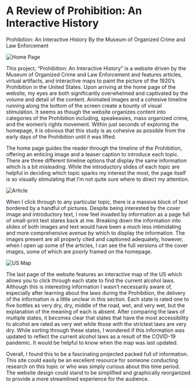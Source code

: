 # A Review of Prohibition: An Interactive History

Prohibition: An Interactive History
By the Museum of Organized Crime and Law Enforcement

![Home Page](https://rebeccakiser.github.io/rebeccakiser/images/home.png)

This project, “Prohibition: An Interactive History” is a website driven by the Museum of Organized Crime and Law Enforcement and features articles, virtual artifacts, and interactive maps to paint the picture of the 1920’s Prohibition in the United States. Upon arriving at the home page of the website, my eyes are both significantly overwhelmed and captivated by the volume and detail of the content. Animated images and a cohesive timeline running along the bottom of the screen create a bounty of visual stimulation. It seems as though the website organizes content into categories of the Prohibition including, speakeasies, mass organized crime, and the women’s rights movement. Within just seconds of exploring the homepage, it is obvious that this study is as cohesive as possible from the early days of the Prohibition until it was lifted. 

The home page guides the reader through the timeline of the Prohibition, offering an enticing image and a teaser caption to introduce each topic. There are three different timeline options that display the same information which is a bit misleading. While the introductory slides of each topic are helpful in deciding which topic sparks my interest the most, the page itself is so visually stimulating that I’m not quite sure where to direct my attention. 
  
![Article](https://rebeccakiser.github.io/rebeccakiser/images/article.png)

When I click through to any particular topic, there is a massive block of text bordered by a handful of pictures. Despite being interested by the cover image and introductory text, I now feel invaded by information as a page full of small-print text stares back at me. Breaking down the information into slides of both images and text would have been a much less intimidating and more comprehensive avenue by which to display the information. The images present are all properly cited and captioned adequately, however, when I open up some of the articles, I can see the full versions of the cover images, some of which are poorly framed on the homepage. 
  
  ![US Map](https://rebeccakiser.github.io/rebeccakiser/images/map.png)
  
The last page of the website features an interactive map of the US which allows you to click through each state to find the current alcohol laws. Although this is interesting information I wasn’t necessarily aware of, especially after learning about the laws during the Prohibition, the delivery of the information is a little unclear in this section. Each state is rated one to five bottles as very dry, dry, middle of the road, wet, and very wet, but the explanation of the meaning of each is absent. After comparing the laws of multiple states, it becomes clear that states that have the most accessibility to alcohol are rated as very wet while those with the strictest laws are very dry. While sorting through these states, I wondered if this information was updated to reflect the current alcohol laws as a result of the COVID-19 pandemic. It would be helpful to know when the map was last updated. 

Overall, I found this to be a fascinating projected packed full of information. This site could easily be an excellent resource for someone conducting research on this topic or who was simply curious about this time period. The website design could stand to be simplified and graphically reorganized to provide a more streamlined experience for the audience. 

